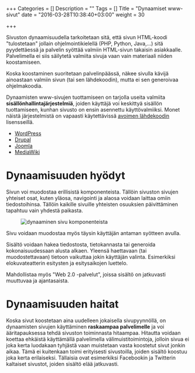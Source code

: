 +++
Categories = []
Description = ""
Tags = []
Title = "Dynaamiset www-sivut"
date = "2016-03-28T10:38:40+03:00"
weight = 30

+++

Sivuston dynaamisuudella tarkoitetaan sitä, että sivun HTML-koodi "tulostetaan"
jollain ohjelmointikielellä (PHP, Python, Java,...) sitä pyydettäessä ja palvelin
syöttää valmiin HTML-sivun takaisin asiakkaalle. Palvelimella ei siis säilytetä
valmiita sivuja vaan vain materiaali niiden koostamiseen.

Koska koostaminen suoritetaan palvelinpäässä, näkee sivulla kävijä ainoastaan
valmiin sivun (tai sen lähdekoodin), mutta ei sen generoivaa ohjelmakoodia.

Dynaamisten www-sivujen tuottamiseen on tarjolla useita valmiita **sisällönhallintajärjestelmiä**,
joiden käyttäjä voi keskittyä sisällön tuottamiseen, kunhan sivusto on ensin asennettu käyttövalmiiksi.
Monet näistä järjestelmistä on vapaasti käytettävissä [avoimen lähdekoodin][Avoin lähdekoodi] lisensseillä.

- [WordPress][WordPress]
- [Drupal][Drupal]
- [Joomla][Joomla]
- [MediaWiki][MediaWiki]

Dynaamisuuden hyödyt
====================

Sivun voi muodostaa erillisistä komponenteista. Tällöin sivuston sivujen yhteiset osat, kuten
yläosa, navigointi ja alaosa voidaan laittaa omiin tiedostoihinsa. Tällöin kaikille sivuille
yhteisten osuuksien päivittäminen tapahtuu vain yhdestä paikasta.

<figure>
    <img src="../../images/palvelin-komponentit.svg" style="max-width: 90%;" alt="dynaaminen sivu komponenteista">
</figure>


Sivu voidaan muodostaa myös täysin käyttäjän antaman syötteen avulla.

Sisältö voidaan hakea tiedostosta, tietokannasta tai generoida kokonaisuudessaan
alusta alkaen. Yleensä haettavaan (tai muodostettavaan) tietoon vaikuttaa jokin
käyttäjän valinta. Esimerkiksi elokuvateatterin esitysten ja esitysaikojen luettelo.

Mahdollistaa myös "Web 2.0 -palvelut", joissa sisältö on jatkuvasti muuttuvaa ja ajantasaista.


Dynaamisuuden haitat
====================

Koska sivut koostetaan aina uudelleen jokaisella sivupyynnöllä, on dynaamisten sivujen käyttäminen
**raskaampaa palvelimelle** ja voi ääritapauksessa tehdä sivuston toiminnasta hitaampaa.
Hitautta voidaan koettaa ehkäistä käyttämällä palvelimella välimuistitoimintoja, jolloin
sivua ei joka kerta luodakaan tyhjästä vaan muistetaan vasta koostetut sivut jonkin aikaa.
Tämä ei kuitenkaan toimi erityisesti sivustoilla, joiden sisältö koostuu joka kerta
erilaiseksi. Tällaisia ovat esimerkiksi Facebookin ja Twitterin kaltaiset sivustot, joiden
sisältö elää jatkuvasti.



[Avoin lähdekoodi]: https://fi.wikipedia.org/wiki/Avoin_l%C3%A4hdekoodi "Wikipedia:Avoin lähdekoodi"
[WordPress]: https://wordpress.org/ "WordPress"
[Drupal]: https://www.drupal.org/ "Drupal"
[Joomla]: https://www.joomla.org/ "Joomla"
[MediaWiki]: https://www.mediawiki.org "MediaWiki"
